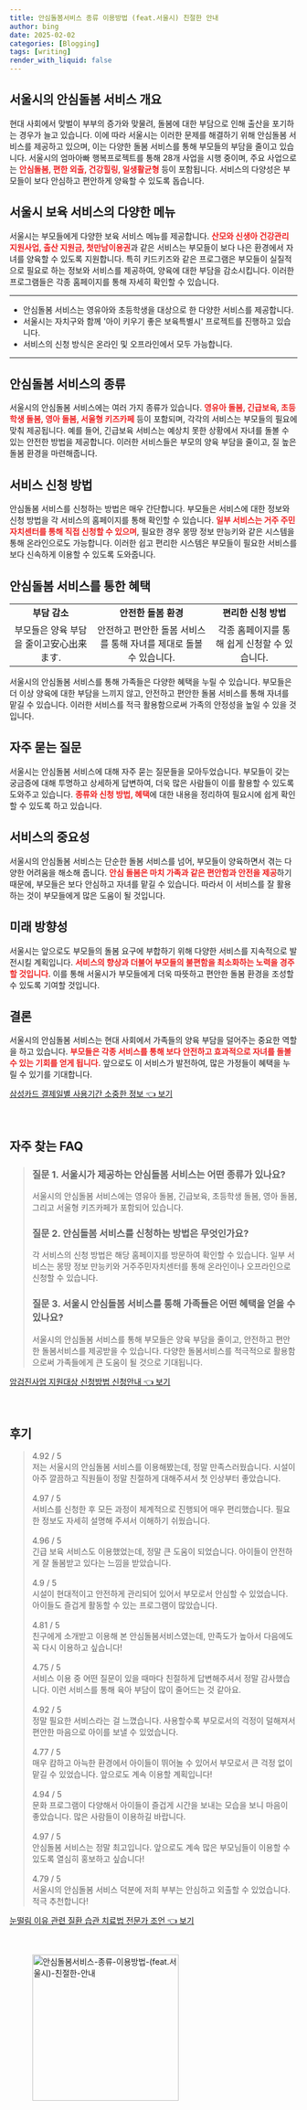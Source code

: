 ```yaml
---
title: 안심돌봄서비스 종류 이용방법 (feat.서울시) 친절한 안내
author: bing
date: 2025-02-02
categories: [Blogging]
tags: [writing]
render_with_liquid: false
---
```



<h2 id='안심돌봄 서비스 개요'>서울시의 안심돌봄 서비스 개요</h2>

<p>현대 사회에서 맞벌이 부부의 증가와 맞물려, 돌봄에 대한 부담으로 인해 출산을 포기하는 경우가 늘고 있습니다. 이에 따라 서울시는 이러한 문제를 해결하기 위해 안심돌봄 서비스를 제공하고 있으며, 이는 다양한 돌봄 서비스를 통해 부모들의 부담을 줄이고 있습니다. 서울시의 엄마아빠 행복프로젝트를 통해 28개 사업을 시행 중이며, 주요 사업으로는 <b><span style="color: #ee2323;">안심돌봄, 편한 외출, 건강힐링, 일생활균형</span></b> 등이 포함됩니다. 서비스의 다양성은 부모들이 보다 안심하고 편안하게 양육할 수 있도록 돕습니다.</p>

<h2 id='서울시 보육 서비스 메뉴'>서울시 보육 서비스의 다양한 메뉴</h2>

<p>서울시는 부모들에게 다양한 보육 서비스 메뉴를 제공합니다. <b><span style="color: #ee2323;">산모와 신생아 건강관리 지원사업, 출산 지원금, 첫만남이용권</span></b>과 같은 서비스는 부모들이 보다 나은 환경에서 자녀를 양육할 수 있도록 지원합니다. 특히 키드키즈와 같은 프로그램은 부모들이 실질적으로 필요로 하는 정보와 서비스를 제공하여, 양육에 대한 부담을 감소시킵니다. 이러한 프로그램들은 각종 홈페이지를 통해 자세히 확인할 수 있습니다.</p>

<hr />

<ul>
    <li>안심돌봄 서비스는 영유아와 초등학생을 대상으로 한 다양한 서비스를 제공합니다.</li>
    <li>서울시는 자치구와 함께 '아이 키우기 좋은 보육특별시' 프로젝트를 진행하고 있습니다.</li>
    <li>서비스의 신청 방식은 온라인 및 오프라인에서 모두 가능합니다.</li>
</ul>

<hr />

<h2 id='안심돌봄 서비스의 종류'>안심돌봄 서비스의 종류</h2>

<p>서울시의 안심돌봄 서비스에는 여러 가지 종류가 있습니다. <b><span style="color: #ee2323;">영유아 돌봄, 긴급보육, 초등학생 돌봄, 영아 돌봄, 서울형 키즈카페</span></b> 등이 포함되며, 각각의 서비스는 부모들의 필요에 맞춰 제공됩니다. 예를 들어, 긴급보육 서비스는 예상치 못한 상황에서 자녀를 돌볼 수 있는 안전한 방법을 제공합니다. 이러한 서비스들은 부모의 양육 부담을 줄이고, 질 높은 돌봄 환경을 마련해줍니다.</p>

<h2 id='서비스 신청 방법'>서비스 신청 방법</h2>

<p>안심돌봄 서비스를 신청하는 방법은 매우 간단합니다. 부모들은 서비스에 대한 정보와 신청 방법을 각 서비스의 홈페이지를 통해 확인할 수 있습니다. <b><span style="color: #ee2323;">일부 서비스는 거주 주민자치센터를 통해 직접 신청할 수 있으며</span></b>, 필요한 경우 몽땅 정보 만능키와 같은 시스템을 통해 온라인으로도 가능합니다. 이러한 쉽고 편리한 시스템은 부모들이 필요한 서비스를 보다 신속하게 이용할 수 있도록 도와줍니다.</p>

<h2 id='안심돌봄 서비스의 혜택'>안심돌봄 서비스를 통한 혜택</h2>

<table>
    <tr>
        <td style="text-align: center; height: 17px;"><b>부담 감소</b></td>
        <td style="text-align: center; height: 17px;"><b>안전한 돌봄 환경</b></td>
        <td style="text-align: center; height: 17px;"><b>편리한 신청 방법</b></td>
    </tr>
    <tr>
        <td style="text-align: center; height: 17px;">부모들은 양육 부담을 줄이고安心出来ます.</td>
        <td style="text-align: center; height: 17px;">안전하고 편안한 돌봄 서비스를 통해 자녀를 제대로 돌볼 수 있습니다.</td>
        <td style="text-align: center; height: 17px;">각종 홈페이지를 통해 쉽게 신청할 수 있습니다.</td>
    </tr>
</table>

<p>서울시의 안심돌봄 서비스를 통해 가족들은 다양한 혜택을 누릴 수 있습니다. 부모들은 더 이상 양육에 대한 부담을 느끼지 않고, 안전하고 편안한 돌봄 서비스를 통해 자녀를 맡길 수 있습니다. 이러한 서비스를 적극 활용함으로써 가족의 안정성을 높일 수 있을 것입니다.</p>

<h2 id='자주 묻는 질문'>자주 묻는 질문</h2>

<p>서울시는 안심돌봄 서비스에 대해 자주 묻는 질문들을 모아두었습니다. 부모들이 갖는 궁금증에 대해 투명하고 상세하게 답변하여, 더욱 많은 사람들이 이를 활용할 수 있도록 도와주고 있습니다. <b><span style="color: #ee2323;">종류와 신청 방법, 혜택</span></b>에 대한 내용을 정리하여 필요시에 쉽게 확인할 수 있도록 하고 있습니다.</p>

<h2 id='서비스의 중요성'>서비스의 중요성</h2>

<p>서울시의 안심돌봄 서비스는 단순한 돌봄 서비스를 넘어, 부모들이 양육하면서 겪는 다양한 어려움을 해소해 줍니다. <b><span style="color: #ee2323;">안심 돌봄은 마치 가족과 같은 편안함과 안전을 제공</span></b>하기 때문에, 부모들은 보다 안심하고 자녀를 맡길 수 있습니다. 따라서 이 서비스를 잘 활용하는 것이 부모들에게 많은 도움이 될 것입니다.</p>

<h2 id='미래 방향성'>미래 방향성</h2>

<p>서울시는 앞으로도 부모들의 돌봄 요구에 부합하기 위해 다양한 서비스를 지속적으로 발전시킬 계획입니다. <b><span style="color: #ee2323;">서비스의 향상과 더불어 부모들의 불편함을 최소화하는 노력을 경주할 것입니다</span></b>. 이를 통해 서울시가 부모들에게 더욱 따뜻하고 편안한 돌봄 환경을 조성할 수 있도록 기여할 것입니다.</p>

<h2 id='결론'>결론</h2>

<p>서울시의 안심돌봄 서비스는 현대 사회에서 가족들의 양육 부담을 덜어주는 중요한 역할을 하고 있습니다. <b><span style="color: #ee2323;">부모들은 각종 서비스를 통해 보다 안전하고 효과적으로 자녀를 돌볼 수 있는 기회를 얻게 됩니다.</span></b> 앞으로도 이 서비스가 발전하여, 많은 가정들이 혜택을 누릴 수 있기를 기대합니다.</p>


<p><a class="click-button" title="삼성카드 결제일별 사용기간 소중한 정보" href="https://afficreate.github.io/posts/%EC%82%BC%EC%84%B1%EC%B9%B4%EB%93%9C-%EA%B2%B0%EC%A0%9C%EC%9D%BC%EB%B3%84-%EC%82%AC%EC%9A%A9%EA%B8%B0%EA%B0%84-%EC%86%8C%EC%A4%91%ED%95%9C-%EC%A0%95%EB%B3%B4/" rel="dofollow">삼성카드 결제일별 사용기간 소중한 정보 👈 보기</a></p><br>
<h2 id='자주_찾는_FAQ'>자주 찾는 FAQ</h2>
<div itemscope="" itemtype="https://schema.org/FAQPage"> 
<blockquote> 
<div itemscope="" itemprop="mainEntity" itemtype="https://schema.org/Question"> 
<h3 itemprop="name">질문 1. 서울시가 제공하는 안심돌봄 서비스는 어떤 종류가 있나요?</h3> 
<div itemscope="" itemprop="acceptedAnswer" itemtype="https://schema.org/Answer"> 
<span itemprop="text"> 
<p>서울시의 안심돌봄 서비스에는 영유아 돌봄, 긴급보육, 초등학생 돌봄, 영아 돌봄, 그리고 서울형 키즈카페가 포함되어 있습니다.</p> 
</span> 
</div> 
</div> 
<div itemscope="" itemprop="mainEntity" itemtype="https://schema.org/Question"> 
<h3 itemprop="name">질문 2. 안심돌봄 서비스를 신청하는 방법은 무엇인가요?</h3> 
<div itemscope="" itemprop="acceptedAnswer" itemtype="https://schema.org/Answer"> 
<span itemprop="text"> 
<p>각 서비스의 신청 방법은 해당 홈페이지를 방문하여 확인할 수 있습니다. 일부 서비스는 몽땅 정보 만능키와 거주주민자치센터를 통해 온라인이나 오프라인으로 신청할 수 있습니다.</p> 
</span> 
</div> 
</div> 
<div itemscope="" itemprop="mainEntity" itemtype="https://schema.org/Question"> 
<h3 itemprop="name">질문 3. 서울시 안심돌봄 서비스를 통해 가족들은 어떤 혜택을 얻을 수 있나요?</h3> 
<div itemscope="" itemprop="acceptedAnswer" itemtype="https://schema.org/Answer"> 
<span itemprop="text"> 
<p>서울시의 안심돌봄 서비스를 통해 부모들은 양육 부담을 줄이고, 안전하고 편안한 돌봄서비스를 제공받을 수 있습니다. 다양한 돌봄서비스를 적극적으로 활용함으로써 가족들에게 큰 도움이 될 것으로 기대됩니다.</p> 
</span> 
</div> 
</div> 
</blockquote> 
</div>
<p><a class="click-button" title="암검진사업 지원대상 신청방법 신청안내" href="https://afficreate.github.io/posts/%EC%95%94%EA%B2%80%EC%A7%84%EC%82%AC%EC%97%85-%EC%A7%80%EC%9B%90%EB%8C%80%EC%83%81-%EC%8B%A0%EC%B2%AD%EB%B0%A9%EB%B2%95-%EC%8B%A0%EC%B2%AD%EC%95%88%EB%82%B4/" rel="dofollow">암검진사업 지원대상 신청방법 신청안내 👈 보기</a></p><br>
<h2 id='후기'>후기</h2>
<div itemscope itemtype="https://schema.org/Product">
  <blockquote>
  <div itemprop="review" itemscope itemtype="https://schema.org/Review">
      <div itemprop="reviewRating" itemscope itemtype="https://schema.org/Rating"> <span itemprop="ratingValue">4.92</span> / <span itemprop="bestRating">5</span> </div>
      <span itemprop="reviewBody">저는 서울시의 안심돌봄 서비스를 이용해봤는데, 정말 만족스러웠습니다. 시설이 아주 깔끔하고 직원들이 정말 친절하게 대해주셔서 첫 인상부터 좋았습니다.</span>
  </div>
  <br>
  <div itemprop="review" itemscope itemtype="https://schema.org/Review">
      <div itemprop="reviewRating" itemscope itemtype="https://schema.org/Rating"> <span itemprop="ratingValue">4.97</span> / <span itemprop="bestRating">5</span> </div>
      <span itemprop="reviewBody">서비스를 신청한 후 모든 과정이 체계적으로 진행되어 매우 편리했습니다. 필요한 정보도 자세히 설명해 주셔서 이해하기 쉬웠습니다.</span>
  </div>
  <br>
  <div itemprop="review" itemscope itemtype="https://schema.org/Review">
      <div itemprop="reviewRating" itemscope itemtype="https://schema.org/Rating"> <span itemprop="ratingValue">4.96</span> / <span itemprop="bestRating">5</span> </div>
      <span itemprop="reviewBody">긴급 보육 서비스도 이용했었는데, 정말 큰 도움이 되었습니다. 아이들이 안전하게 잘 돌봄받고 있다는 느낌을 받았습니다.</span>
  </div>
  <br>
  <div itemprop="review" itemscope itemtype="https://schema.org/Review">
      <div itemprop="reviewRating" itemscope itemtype="https://schema.org/Rating"> <span itemprop="ratingValue">4.9</span> / <span itemprop="bestRating">5</span> </div>
      <span itemprop="reviewBody">시설이 현대적이고 안전하게 관리되어 있어서 부모로서 안심할 수 있었습니다. 아이들도 즐겁게 활동할 수 있는 프로그램이 많았습니다.</span>
  </div>
  <br>
  <div itemprop="review" itemscope itemtype="https://schema.org/Review">
      <div itemprop="reviewRating" itemscope itemtype="https://schema.org/Rating"> <span itemprop="ratingValue">4.81</span> / <span itemprop="bestRating">5</span> </div>
      <span itemprop="reviewBody">친구에게 소개받고 이용해 본 안심돌봄서비스였는데, 만족도가 높아서 다음에도 꼭 다시 이용하고 싶습니다!</span>
  </div>
  <br>
  <div itemprop="review" itemscope itemtype="https://schema.org/Review">
      <div itemprop="reviewRating" itemscope itemtype="https://schema.org/Rating"> <span itemprop="ratingValue">4.75</span> / <span itemprop="bestRating">5</span> </div>
      <span itemprop="reviewBody">서비스 이용 중 어떤 질문이 있을 때마다 친절하게 답변해주셔서 정말 감사했습니다. 이런 서비스를 통해 육아 부담이 많이 줄어드는 것 같아요.</span>
  </div>
  <br>
  <div itemprop="review" itemscope itemtype="https://schema.org/Review">
      <div itemprop="reviewRating" itemscope itemtype="https://schema.org/Rating"> <span itemprop="ratingValue">4.92</span> / <span itemprop="bestRating">5</span> </div>
      <span itemprop="reviewBody">정말 필요한 서비스라는 걸 느꼈습니다. 사용할수록 부모로서의 걱정이 덜해져서 편안한 마음으로 아이를 보낼 수 있었습니다.</span>
  </div>
  <br>
  <div itemprop="review" itemscope itemtype="https://schema.org/Review">
      <div itemprop="reviewRating" itemscope itemtype="https://schema.org/Rating"> <span itemprop="ratingValue">4.77</span> / <span itemprop="bestRating">5</span> </div>
      <span itemprop="reviewBody">매우 캄하고 아늑한 환경에서 아이들이 뛰어놀 수 있어서 부모로서 큰 걱정 없이 맡길 수 있었습니다. 앞으로도 계속 이용할 계획입니다!</span>
  </div>
  <br>
  <div itemprop="review" itemscope itemtype="https://schema.org/Review">
      <div itemprop="reviewRating" itemscope itemtype="https://schema.org/Rating"> <span itemprop="ratingValue">4.94</span> / <span itemprop="bestRating">5</span> </div>
      <span itemprop="reviewBody">문화 프로그램이 다양해서 아이들이 즐겁게 시간을 보내는 모습을 보니 마음이 좋았습니다. 많은 사람들이 이용하길 바랍니다.</span>
  </div>
  <br>
  <div itemprop="review" itemscope itemtype="https://schema.org/Review">
      <div itemprop="reviewRating" itemscope itemtype="https://schema.org/Rating"> <span itemprop="ratingValue">4.97</span> / <span itemprop="bestRating">5</span> </div>
      <span itemprop="reviewBody">안심돌봄 서비스는 정말 최고입니다. 앞으로도 계속 많은 부모님들이 이용할 수 있도록 열심히 홍보하고 싶습니다!</span>
  </div>
  <br>
  <div itemprop="review" itemscope itemtype="https://schema.org/Review">
      <div itemprop="reviewRating" itemscope itemtype="https://schema.org/Rating"> <span itemprop="ratingValue">4.79</span> / <span itemprop="bestRating">5</span> </div>
      <span itemprop="reviewBody">서울시의 안심돌봄 서비스 덕분에 저희 부부는 안심하고 외출할 수 있었습니다. 적극 추천합니다!</span>
  </div>
  </blockquote>
</div>
<p><a class="click-button" title="눈떨림 이유 관련 질환 습관 치료법 전문가 조언" href="https://afficreate.github.io/posts/%EB%88%88%EB%96%A8%EB%A6%BC-%EC%9D%B4%EC%9C%A0-%EA%B4%80%EB%A0%A8-%EC%A7%88%ED%99%98-%EC%8A%B5%EA%B4%80-%EC%B9%98%EB%A3%8C%EB%B2%95-%EC%A0%84%EB%AC%B8%EA%B0%80-%EC%A1%B0%EC%96%B8/" rel="dofollow">눈떨림 이유 관련 질환 습관 치료법 전문가 조언 👈 보기</a></p><br>
<figure class="image"><img src="https://afficreate.github.io/assets/img/thumbnail/안심돌봄서비스-종류-이용방법-(feat.서울시)-친절한-안내.webp" alt="안심돌봄서비스-종류-이용방법-(feat.서울시)-친절한-안내" width="256" height="256"></figure>